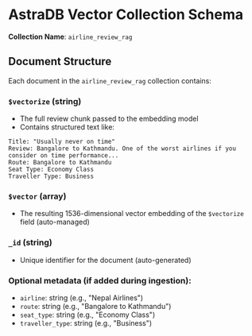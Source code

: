 
# AstraDB Vector Collection Schema

**Collection Name**: `airline_review_rag`

## Document Structure

Each document in the `airline_review_rag` collection contains:

### `$vectorize` (string)
- The full review chunk passed to the embedding model
- Contains structured text like:

```
Title: "Usually never on time"
Review: Bangalore to Kathmandu. One of the worst airlines if you consider on time performance...
Route: Bangalore to Kathmandu
Seat Type: Economy Class
Traveller Type: Business
```

###  `$vector` (array)
- The resulting 1536-dimensional vector embedding of the `$vectorize` field (auto-managed)

### `_id` (string)
- Unique identifier for the document (auto-generated)

###  Optional metadata (if added during ingestion):
- `airline`: string (e.g., "Nepal Airlines")
- `route`: string (e.g., "Bangalore to Kathmandu")
- `seat_type`: string (e.g., "Economy Class")
- `traveller_type`: string (e.g., "Business")

